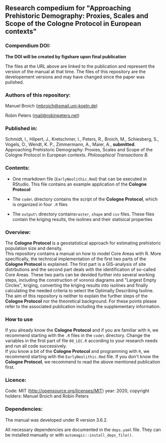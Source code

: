 ## Research compedium for "Approaching Prehistoric Demography: Proxies, Scales and Scope of the Cologne Protocol in European contexts"

### Compendium DOI:

**The DOI will be created by figshare upon final publication**

The files at the URL above are linked to the publication and represent the version of the manual at that time. The files of this repository are the developement versions and may have changed since the paper was pulished.

### Authors of this repository:

Manuel Broich (mbroich@smail.uni-koeln.de)

Robin Peters (mail@robinpeters.net)

### Published in:

Schmidt, I., Hilpert, J., Kretschmer, I., Peters, R., Broich, M., Schiesberg, S., Vogels, O., Wendt, K. P., Zimmermann, A., Maier, A., **submitted**. Approaching Prehistoric Demography: Proxies, Scales and Scope of the Cologne Protocol in European contexts. _Philosophical Transactions B_.

### Contents:

- One rmarkdown file (`EarlyNeolithic.Rmd`) that can be executed in RStudio. This file contains an example application of the **Cologne Protocol**

- The `code\` directory contains the script of the **Cologne Protocol**, which is organized in four `.R` files

- The `output\` directory contains`raster`, `shape` and `csv` files. These files contain the kriging results, the isolines and their statisical properties

### Overview:

The **Cologne Protocol** is a geostatistical approach for estimating prehistoric population size and density.  
This repository contains a manual on how to model Core Areas with R. More specifically, the technical implementation of the first two parts of the **Cologne Protocol** is explained. The first part is a GIS-analysis of site distrbutions and the second part deals with the identification of so-called Core Areas. These two parts can be devided further into several working steps, including the construction of voronoi diagrams and "Largest Empty Circles", kriging, converting the kriging results into isolines and finally calculating the needed criteria to select the Optimally Describing Isoline.
The aim of this repository is neither to explain the further steps of the **Cologne Protocol** nor the theoretical background. For these points please refer to the associated publication including the supplementary information.

### How to use

If you already know the **Cologne Protocol** and if you are familiar with `R`, we recommend starting with the `.R` files in the `code\` directory. Change the variables in the first part of file `00_LEC.R` according to your research needs and run all code successively.  
If you know a bit of the **Cologne Protocol** and programming with `R`, we recommend starting with the `EarlyNeolithic.Rmd` file.
If you don't know the **Cologne Protocol**, we recommend to read the above mentioned publication first.


### Licence:

Code: MIT (http://opensource.org/licenses/MIT) year: 2020, copyright holders: Manuel Broich and Robin Peters

### Dependencies:

The manual was developed under R version 3.6.2.

All necessary dependencies are documented in the `deps.yaml` file. They can be installed manually or with `automagic::install_deps_file()`. 
